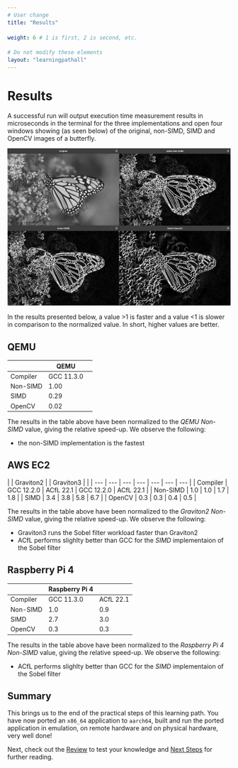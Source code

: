 ```yaml
---
# User change
title: "Results" 

weight: 6 # 1 is first, 2 is second, etc.

# Do not modify these elements
layout: "learningpathall"
---
```


# Results
A successful run will output execution time measurement results in microseconds in the terminal for the three implementations and open four windows showing (as seen below) of the original, non-SIMD, SIMD and OpenCV images of a butterfly.

![Sobel filter#center](images/sobel_filter_output.jpg)

In the results presented below, a value >1 is faster and a value <1 is slower in comparison to the normalized value. In short, higher values are better.

## QEMU
| | QEMU | | 
| --- | --- | --- |
| Compiler | GCC 11.3.0 |
| Non-SIMD | 1.00 |
| SIMD     | 0.29 |
| OpenCV   | 0.02 |

The results in the table above have been normalized to the _QEMU Non-SIMD_ value, giving the relative speed-up. We observe the following: 
* the non-SIMD implementation is the fastest

## AWS EC2

| | Graviton2 | | Graviton3 | |
| --- | --- | --- | --- | --- | --- | --- |
| Compiler | GCC 12.2.0 | ACfL 22.1 | GCC 12.2.0 | ACfL 22.1 |
| Non-SIMD | 1.0 | 1.0 | 1.7 | 1.8 |
| SIMD     | 3.4 | 3.8 | 5.8 | 6.7 |
| OpenCV   | 0.3 | 0.3 | 0.4 | 0.5 |

The results in the table above have been normalized to the _Graviton2 Non-SIMD_ value, giving the relative speed-up. We observe the following:
* Graviton3 runs the Sobel filter workload faster than Graviton2
* ACfL performs slighlty better than GCC for the _SIMD_ implementaion of the Sobel filter

## Raspberry Pi 4

| | Raspberry Pi 4 | |
| --- | --- | --- |
| Compiler | GCC 11.3.0 | ACfL 22.1 |
| Non-SIMD | 1.0 | 0.9 |
| SIMD     | 2.7 | 3.0 |
| OpenCV   | 0.3 | 0.3 |  

The results in the table above have been normalized to the _Raspberry Pi 4 Non-SIMD_ value, giving the relative speed-up. We observe the following:
* ACfL performs slighlty better than GCC for the _SIMD_ implementaion of the Sobel filter

## Summary
This brings us to the end of the practical steps of this learning path. You have now ported an `x86_64` application to `aarch64`, built and run the ported application in emulation, on remote hardware and on physical hardware, very well done!

Next, check out the [Review](../_review) to test your knowledge and [Next Steps](../_next-steps) for further reading.